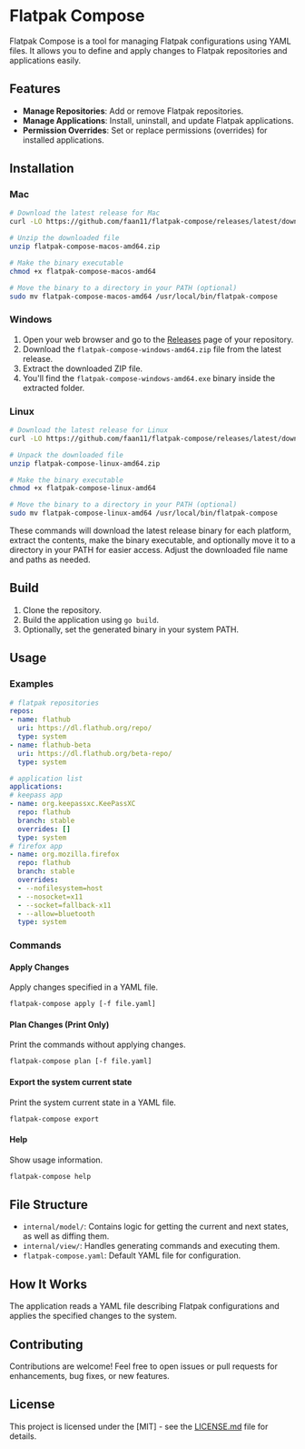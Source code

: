 # Flatpak Compose

Flatpak Compose is a tool for managing Flatpak configurations using YAML files. It allows you to define and apply changes to Flatpak repositories and applications easily.

## Features

- **Manage Repositories**: Add or remove Flatpak repositories.
- **Manage Applications**: Install, uninstall, and update Flatpak applications.
- **Permission Overrides**: Set or replace permissions (overrides) for installed applications.

## Installation

### Mac

```bash
# Download the latest release for Mac
curl -LO https://github.com/faan11/flatpak-compose/releases/latest/download/flatpak-compose-macos-amd64.zip

# Unzip the downloaded file
unzip flatpak-compose-macos-amd64.zip

# Make the binary executable
chmod +x flatpak-compose-macos-amd64

# Move the binary to a directory in your PATH (optional)
sudo mv flatpak-compose-macos-amd64 /usr/local/bin/flatpak-compose
```

### Windows

1. Open your web browser and go to the [Releases](https://github.com/faan11/flatpak-compose/releases) page of your repository.
2. Download the `flatpak-compose-windows-amd64.zip` file from the latest release.
3. Extract the downloaded ZIP file.
4. You'll find the `flatpak-compose-windows-amd64.exe` binary inside the extracted folder.

### Linux

```bash
# Download the latest release for Linux
curl -LO https://github.com/faan11/flatpak-compose/releases/latest/download/flatpak-compose-linux-amd64.zip

# Unpack the downloaded file
unzip flatpak-compose-linux-amd64.zip

# Make the binary executable
chmod +x flatpak-compose-linux-amd64

# Move the binary to a directory in your PATH (optional)
sudo mv flatpak-compose-linux-amd64 /usr/local/bin/flatpak-compose
```

These commands will download the latest release binary for each platform, extract the contents, make the binary executable, and optionally move it to a directory in your PATH for easier access. Adjust the downloaded file name and paths as needed.


## Build 

1. Clone the repository.
2. Build the application using `go build`.
3. Optionally, set the generated binary in your system PATH.

## Usage

### Examples
```yaml
# flatpak repositories
repos:
- name: flathub
  uri: https://dl.flathub.org/repo/
  type: system
- name: flathub-beta
  uri: https://dl.flathub.org/beta-repo/
  type: system

# application list
applications:
# keepass app
- name: org.keepassxc.KeePassXC
  repo: flathub
  branch: stable
  overrides: []
  type: system
# firefox app
- name: org.mozilla.firefox
  repo: flathub
  branch: stable
  overrides:
  - --nofilesystem=host
  - --nosocket=x11
  - --socket=fallback-x11
  - --allow=bluetooth
  type: system 

```

### Commands

#### Apply Changes
Apply changes specified in a YAML file.
```bash
flatpak-compose apply [-f file.yaml]
```

#### Plan Changes (Print Only)
Print the commands without applying changes.
```bash
flatpak-compose plan [-f file.yaml]
```

#### Export the system current state
Print the system current state in a YAML file.
```bash
flatpak-compose export
```

#### Help
Show usage information.
```bash
flatpak-compose help
```

## File Structure

- `internal/model/`: Contains logic for getting the current and next states, as well as diffing them.
- `internal/view/`: Handles generating commands and executing them.
- `flatpak-compose.yaml`: Default YAML file for configuration.

## How It Works

The application reads a YAML file describing Flatpak configurations and applies the specified changes to the system.

## Contributing

Contributions are welcome! Feel free to open issues or pull requests for enhancements, bug fixes, or new features.

## License

This project is licensed under the [MIT] - see the [LICENSE.md](LICENSE.md) file for details.


